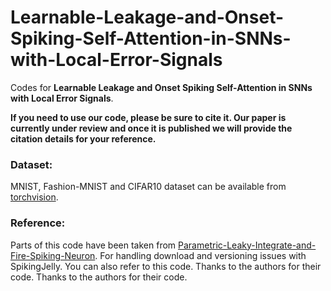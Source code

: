 # Learnable-Leakage-and-Onset-Spiking-Self-Attention-in-SNNs-with-Local-Error-Signals


Codes for **Learnable Leakage and Onset Spiking Self-Attention in SNNs with Local Error Signals**.

**If you need to use our code, please be sure to cite it. Our paper is currently under review and once it is published we will provide the citation details for your reference.**



### Dataset:
MNIST, Fashion-MNIST and CIFAR10 dataset can be available from [torchvision](https://github.com/pytorch/vision).

### Reference:
Parts of this code have been taken from [Parametric-Leaky-Integrate-and-Fire-Spiking-Neuron](https://github.com/fangwei123456/Parametric-Leaky-Integrate-and-Fire-Spiking-Neuron/tree/main). For handling download and versioning issues with SpikingJelly. You can also refer to this code. Thanks to the authors for their code. Thanks to the authors for their code.
